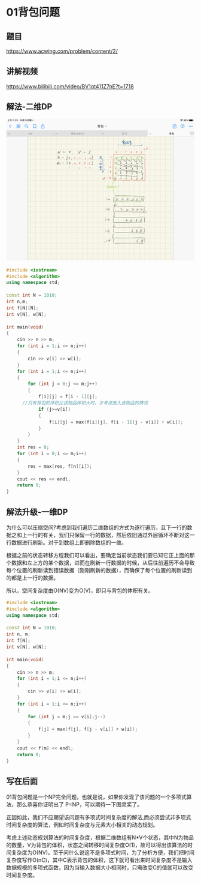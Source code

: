 # 01背包问题 
## 题目
https://www.acwing.com/problem/content/2/
## 讲解视频
https://www.bilibili.com/video/BV1qt411Z7nE?t=1718
## 解法-二维DP

![二维](https://github.com/25252www/helloworld/blob/master/01.png)
```c++
#include <iostream>
#include <algorithm>
using namespace std;

const int N = 1010;
int n,m;
int f[N][N];
int v[N], w[N];

int main(void)
{
	cin >> n >> m;
	for (int i = 1;i <= n;i++)
	{
		cin >> v[i] >> w[i];
	}
	for (int i = 1;i <= n;i++)
	{
		for (int j = 0;j <= m;j++)
		{
			f[i][j] = f[i - 1][j];
      //只有背包的体积比该物品体积大时，才考虑放入该物品的情况
			if (j>=v[i])
			{
				f[i][j] = max(f[i][j], f[i - 1][j - v[i]] + w[i]);
			}
		}
	}
	int res = 0;
	for (int i = 0;i <= m;i++)
	{
		res = max(res, f[n][i]);
	}
	cout << res << endl;
	return 0;
}
```

## 解法升级-一维DP
为什么可以压缩空间?考虑到我们遍历二维数组的方式为逐行遍历，且下一行的数据之和上一行的有关，我们只保留一行的数据，然后依旧通过外层循环不断对这一行数据进行刷新。对于到数组上即删除数组的一维。

根据之前的状态转移方程我们可以看出，要确定当前状态我们要已知它正上面的那个数据和左上方的某个数据，进而在刷新一行数据的时候，从后往前遍历不会导致每个位置的刷新读到错误数据（刚刚刷新的数据），而确保了每个位置的刷新读到的都是上一行的数据。

所以，空间复杂度由O(NV)变为O(V)，即只与背包的体积有关。
```c++
#include <iostream>
#include <algorithm>
using namespace std;

const int N = 1010;
int n, m;
int f[N];
int v[N], w[N];

int main(void)
{
	cin >> n >> m;
	for (int i = 1;i <= n;i++)
	{
		cin >> v[i] >> w[i];
	}
	for (int i = 1;i <= n;i++)
	{
		for (int j = m;j >= v[i];j--)
		{
			f[j] = max(f[j], f[j - v[i]] + w[i]);
		}
	}
	cout << f[m] << endl;
	return 0;
}
```



## 写在后面
01背包问题是一个NP完全问题，也就是说，如果你发现了该问题的一个多项式算法，那么恭喜你证明出了 P=NP，可以期待一下图灵奖了。
  
正因如此，我们不应期望该问题有多项式时间复杂度的解法,而必须尝试非多项式时间复杂度的算法，例如时间复杂度与元素大小相关的动态规划。
  
考虑上述动态规划算法的时间复杂度，根据二维数组有N\*V个状态，其中N为物品的数量，V为背包的体积，状态之间转移时间复杂度O(1)，故可以得出该算法的时间复杂度为O(NV)。至于问什么说这不是多项式时间，为了分析方便，我们把时间复杂度写作O(nC)，其中C表示背包的体积，这下就可看出来时间复杂度不是输入数据规模的多项式函数，因为当输入数据大小相同时，只需改变C的值就可以改变时间复杂度。
